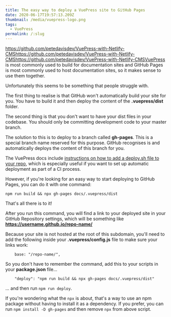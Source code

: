 ```yaml
---
title: The easy way to deploy a VuePress site to GitHub Pages
date: 2020-06-17T19:57:13.209Z
thumbnail: /media/vuepress-logo.png
tags:
  - VuePress
permalink: /:slug
---
```

https://github.com/petedavisdev/VuePress-with-Netlify-CMShttps://github.com/petedavisdev/VuePress-with-Netlify-CMShttps://github.com/petedavisdev/VuePress-with-Netlify-CMSVuePress is most commonly used to build for documentation sites and GitHub Pages is most commonly used to host documentation sites, so it makes sense to use them together.

Unfortunately this seems to be something that people struggle with.

The first thing to realise is that GitHub won't automatically build your site for you. You have to build it and then deploy the content of the **.vuepress/dist** folder.

The second thing is that you don't want to have your dist files in your codebase. You should only be committing development code to your master branch. 

The solution to this is to deploy to a branch called **gh-pages**. This is a special branch name reserved for this purpose. GitHub recognises is and automatically deploys the content of this branch for you.

The VuePress docs include [instructions on how to add a deploy.sh file to your repo](https://vuepress.vuejs.org/guide/deploy.html#github-pages), which is especially useful if you want to set up automatic deployment as part of a CI process. 

However, if you're looking for an easy way to start deploying to GitHub Pages, you can do it with one command:

```
npm run build && npx gh-pages docs/.vuepress/dist
```

That's all there is to it!

After you run this command, you will find a link to your deployed site in your GitHub Repository settings, which will be something like **https://username.github.io/repo-name/**

Because your site is not hosted at the root of this subdomain, you'll need to add the following inside your **.vuepress/config.js** file to make sure your links work:

```
    base: "/repo-name/",
```

So you don't have to remember the command, add this to your scripts in your **package.json** file...

```
    "deploy": "npm run build && npx gh-pages docs/.vuepress/dist"
```
... and then run `npm run deploy`.

If you're wondering what the `npx` is about, that's a way to use an npm package without having to install it as a dependency. If you prefer, you can run `npm install -D gh-pages` and then remove `npx` from above script.


